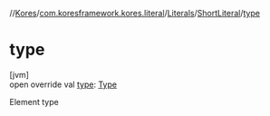 //[Kores](../../../../index.md)/[com.koresframework.kores.literal](../../index.md)/[Literals](../index.md)/[ShortLiteral](index.md)/[type](type.md)

# type

[jvm]\
open override val [type](type.md): [Type](https://docs.oracle.com/javase/8/docs/api/java/lang/reflect/Type.html)

Element type
